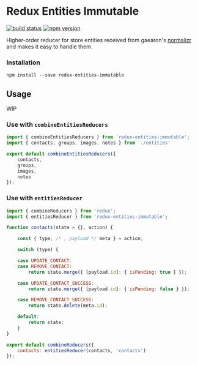 # Redux Entities Immutable

[![build status](https://img.shields.io/travis/beautyfree/redux-entities-immutable/master.svg?style=flat-square)](https://travis-ci.org/beautyfree/redux-entities-immutable)
[![npm version](https://img.shields.io/npm/v/redux-entities-immutable.svg?style=flat-square)](https://www.npmjs.com/package/redux-entities-immutable)

Higher-order reducer for store entities received from gaearon's [normalizr](https://github.com/paularmstrong/normalizr) and makes it easy to handle them.

### Installation

```
npm install --save redux-entities-immutable
```

## Usage

WIP

### Use with `combineEntitiesReducers`
```js
import { combineEntitiesReducers } from 'redux-entities-immutable';
import { contacts, groups, images, notes } from './entities'

export default combineEntitiesReducers({
    contacts,
    groups,
    images,
    notes
});

```

### Use with `entitiesReducer`
```js
import { combineReducers } from 'redux';
import { entitiesReducer } from 'redux-entities-immutable';

function contacts(state = {}, action) {

    const { type, /* , payload */ meta } = action;

    switch (type) {

    case UPDATE_CONTACT:
    case REMOVE_CONTACT:
        return state.merge({ [payload.id]: { isPending: true } });

    case UPDATE_CONTACT_SUCCESS:
        return state.merge({ [payload.id]: { isPending: false } });

    case REMOVE_CONTACT_SUCCESS:
        return state.delete(meta.id);

    default:
        return state;
    }
}

export default combineReducers({
    contacts: entitiesReducer(contacts, 'contacts')
});

```



